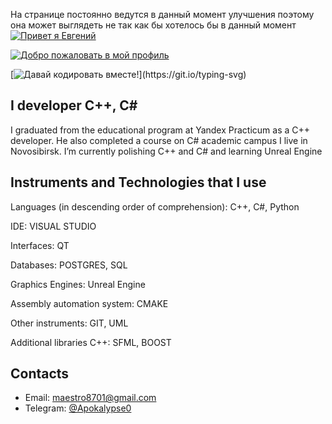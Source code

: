 На странице постоянно ведутся в данный момент улучшения поэтому она может выглядеть не так как бы хотелось бы в данный момент
[![Привет я Евгений](https://readme-typing-svg.demolab.com?font=Fira+Code&pause=1000&color=0E44FD&background=FF8B3A00&center=true&width=870&height=100&lines=Hi%2C+Привет+я+Евгений)](https://git.io/typing-svg)

[![Добро пожаловать в мой профиль](https://readme-typing-svg.demolab.com?font=Fira+Code&pause=1000&color=00FF00&background=FF8B3A00&center=true&width=870&height=100&lines=Добро+пожаловать+в+мой+профиль)](https://git.io/typing-svg)

[![Давай кодировать вместе!](https://readme-typing-svg.demolab.com?font=Fira+Code&pause=1000&color=FF0000&background=FF8B3A00&center=true&width=870&height=100&lines=Давай+кодировать+вместе!)](https://git.io/typing-svg)
## I developer C++, C#
I graduated from the educational program at Yandex Practicum as a C++ developer. He also completed a course on C# academic campus
I live in Novosibirsk.
I’m currently polishing C++ and С# and learning Unreal Engine

## Instruments and Technologies that I use
  Languages (in descending order of comprehension): C++, C#, Python
  
  IDE: VISUAL STUDIO
  
  Interfaces: QT
  
  Databases: POSTGRES, SQL
  
  Graphics Engines: Unreal Engine
  
  Assembly automation system: CMAKE
  
  Other instruments: GIT, UML
  
  Additional libraries C++: SFML, BOOST

## Contacts
- Email: [maestro8701@gmail.com](maestro8701@gmail.com)
- Telegram: [@Apokalypse0](@Apokalypse0)


<!--
**Maestro8701/Maestro8701** is a ✨ _special_ ✨ repository because its `README.md` (this file) appears on your GitHub profile.

Here are some ideas to get you started:

- 🔭 I’m currently working on ...
- 🌱 I’m currently learning ...
- 👯 I’m looking to collaborate on ...
- 🤔 I’m looking for help with ...
- 💬 Ask me about ...
- 📫 How to reach me: ...
- 😄 Pronouns: ...
- ⚡ Fun fact: ...
-->
